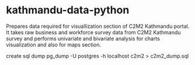 # kathmandu-data-python
Prepares data required for visuallization section of C2M2 Kathmandu portal. It takes raw business and workforce survey data from C2M2 Kathmandu survey and performs univariate and bivariate analysis for charts visualization and also for maps section.

create sql dump pg_dump -U postgres -h localhost c2m2 > c2m2_dump.sql
